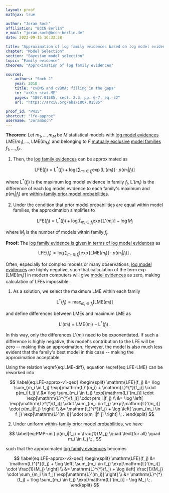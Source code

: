 ```yaml
---
layout: proof
mathjax: true

author: "Joram Soch"
affiliation: "BCCN Berlin"
e_mail: "joram.soch@bccn-berlin.de"
date: 2023-09-15 16:33:38

title: "Approximation of log family evidences based on log model evidences"
chapter: "Model Selection"
section: "Bayesian model selection"
topic: "Family evidence"
theorem: "Approximation of log family evidences"

sources:
  - authors: "Soch J"
    year: 2018
    title: "cvBMS and cvBMA: filling in the gaps"
    in: "arXiv stat.ME"
    pages: "1807.01585, sect. 2.3, pp. 6-7, eq. 32"
    url: "https://arxiv.org/abs/1807.01585"

proof_id: "P415"
shortcut: "lfe-approx"
username: "JoramSoch"
---
```



**Theorem:** Let $m_1, \ldots, m_M$ be $M$ statistical models with [log model evidences](/D/lme) $\mathrm{LME}(m_1), \ldots, \mathrm{LME}(m_M)$ and belonging to $F$ [mutually exclusive](/D/exc) [model families](/D/fe) $f_1, \ldots, f_F$.

1) Then, the [log family evidences](/D/lfe) can be approximated as

$$ \label{eq:LFE-approx-v1}
\mathrm{LFE}(f_j) = \mathrm{L}^{*}(f_j) + \log \left[ \sum_{m_i \in f_j} \exp[\mathrm{L}'(m_i)] \cdot p(m_i|f_j) \right]
$$

where $\mathrm{L}^{*}(f_j)$ is the maximum log model evidence in family $f_j$, $\mathrm{L}'(m_i)$ is the difference of each log model evidence to each family's maximum and $p(m_i \vert f_j)$ are [within-family prior model probabilities](/P/fe-der).

2) Under the condition that prior model probabilities are equal within model families, the approximation simplifies to

$$ \label{eq:LFE-approx-v2}
\mathrm{LFE}(f_j) = \mathrm{L}^{*}(f_j) + \log \sum_{m_i \in f_j} \exp[\mathrm{L}'(m_i)] - \log M_j
$$

where $M_j$ is the number of models within family $f_j$.


**Proof:** The [log family evidence is given in terms of log model evidences](/P/lfe-lme) as

$$ \label{eq:LFE-LME}
\mathrm{LFE}(f_j) = \log \sum_{m_i \in f_j} \left[ \exp[\mathrm{LME}(m_i)] \cdot p(m_i|f_j) \right] \; .
$$

Often, especially for complex models or many observations, [log model evidences](/D/lme) are highly negative, such that calculation of the term $\exp[\mathrm{LME}(m_i)]$ in modern computers will give [model evidences](/D/me) as zero, making calculation of LFEs impossible.

1) As a solution, we select the maximum LME within each family

$$ \label{eq:LME-max}
\mathrm{L}^{*}(f_j) = \max_{m_i \in f_j} \left[ \mathrm{LME}(m_i) \right]
$$

and define differences between LMEs and maximum LME as

$$ \label{eq:LME-diff}
\mathrm{L}'(m_i) = \mathrm{LME}(m_i) - \mathrm{L}^{*}(f_j) \; .
$$

In this way, only the differences $\mathrm{L}'(m_i)$ need to be
exponentiated. If such a difference is highly negative, this model's contribution to the LFE will be zero -- making this an approximation. However, the model is also much less evident that the family's best model in this case -- making the approximation acceptable.

Using the relation \eqref{eq:LME-diff}, equation \eqref{eq:LFE-LME} can be reworked into

$$ \label{eq:LFE-approx-v1-qed}
\begin{split}
\mathrm{LFE}(f_j) &= \log \sum_{m_i \in f_j} \exp[\mathrm{L}'(m_i) + \mathrm{L}^{*}(f_j)] \cdot p(m_i|f_j) \\
&= \log \sum_{m_i \in f_j} \exp[\mathrm{L}'(m_i)] \cdot \exp[\mathrm{L}^{*}(f_j)] \cdot p(m_i|f_j) \\
&= \log \left[ \exp[\mathrm{L}^{*}(f_j)] \cdot \sum_{m_i \in f_j} \exp[\mathrm{L}'(m_i)] \cdot p(m_i|f_j) \right] \\
&= \mathrm{L}^{*}(f_j) + \log \left[ \sum_{m_i \in f_j} \exp[\mathrm{L}'(m_i)] \cdot p(m_i|f_j) \right] \; .
\end{split}
$$

2) Under uniform [within-family prior model probabilities](/P/fe-der), we have

$$ \label{eq:PMP-uni}
p(m_i|f_j) = \frac{1}{M_j} \quad \text{for all} \quad m_i \in f_j \; ,
$$

such that the approximated [log family evidences](/D/lfe) becomes

$$ \label{eq:LFE-approx-v2-qed}
\begin{split}
\mathrm{LFE}(f_j) &= \mathrm{L}^{*}(f_j) + \log \left[ \sum_{m_i \in f_j} \exp[\mathrm{L}'(m_i)] \cdot \frac{1}{M_j} \right] \\
&= \mathrm{L}^{*}(f_j) + \log \left[ \frac{1}{M_j} \cdot \sum_{m_i \in f_j} \exp[\mathrm{L}'(m_i)] \right] \\
&= \mathrm{L}^{*}(f_j) + \log \sum_{m_i \in f_j} \exp[\mathrm{L}'(m_i)] - \log M_j \; .
\end{split}
$$